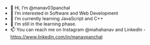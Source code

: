 - 👋 Hi, I’m @manav03panchal
- 👀 I’m interested in Software and Web Development
- 🌱 I’m currently learning JavaScript and C++
- 💞️ I’m still in the learning phase.
- 📫 You can reach me on Instagram @mahahanav and LinkedIn - https://www.linkedin.com/in/manavpanchal
<!---
manav03panchal/manav03panchal is a ✨ special ✨ repository because its `README.md` (this file) appears on your GitHub profile.
You can click the Preview link to take a look at your changes.
--->
